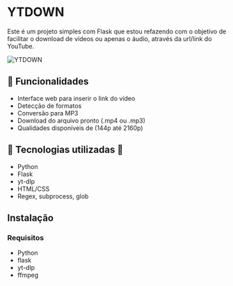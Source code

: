 # **YTDOWN**

Este é um projeto simples com Flask que estou refazendo com o objetivo de facilitar o download de vídeos ou apenas o áudio, através da url/link do YouTube.

![YTDOWN](https://github.com/user-attachments/assets/b15b8acf-177a-4ef3-98db-bbd5acf54ed5)

## 🚀 Funcionalidades

- Interface web para inserir o link do vídeo
- Detecção de formatos
- Conversão para MP3
- Download do arquivo pronto (.mp4 ou .mp3)
- Qualidades disponíveis de (144p até 2160p)


## 🤖 Tecnologias utilizadas 🤖

- Python
- Flask
- yt-dlp
- HTML/CSS
- Regex, subprocess, glob


## Instalação

### Requisitos

- Python
- flask
- yt-dlp
- ffmpeg
